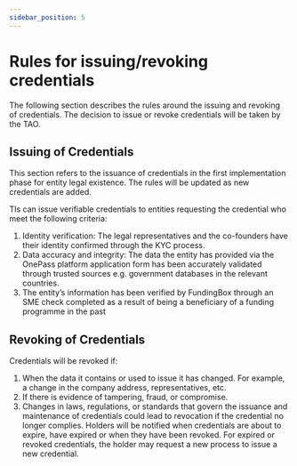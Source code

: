 ```yaml
---
sidebar_position: 5
---
```


# Rules for issuing/revoking credentials

The following section describes the rules around the issuing and revoking of credentials. The decision to
issue or revoke credentials will be taken by the TAO.

## Issuing of Credentials

This section refers to the issuance of credentials in the first implementation phase for entity legal
existence. The rules will be updated as new credentials are added.

TIs can issue verifiable credentials to entities requesting the credential who meet the following criteria:

1. Identity verification: The legal representatives and the co-founders have their identity confirmed
   through the KYC process.
2. Data accuracy and integrity: The data the entity has provided via the OnePass platform application
   form has been accurately validated through trusted sources e.g. government databases in the
   relevant countries.
3. The entity’s information has been verified by FundingBox through an SME check completed as a
   result of being a beneficiary of a funding programme in the past

## Revoking of Credentials

Credentials will be revoked if:

1. When the data it contains or used to issue it has changed. For example, a change in the company
   address, representatives, etc.
2. If there is evidence of tampering, fraud, or compromise.
3. Changes in laws, regulations, or standards that govern the issuance and maintenance of
   credentials could lead to revocation if the credential no longer complies.
   Holders will be notified when credentials are about to expire, have expired or when they have been
   revoked.
   For expired or revoked credentials, the holder may request a new process to issue a new credential.

